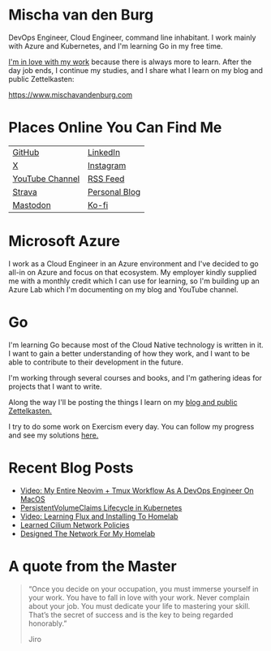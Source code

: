 # Mischa van den Burg

DevOps Engineer, Cloud Engineer, command line inhabitant. I work mainly with Azure and Kubernetes, and I'm learning Go in my free time.

[I'm in love with my work](https://mischavandenburg.com/zet/articles/jiro-sushi/) because there is always more to learn. After the day job ends, I continue my studies, and I share what I learn on my blog and public Zettelkasten:

https://www.mischavandenburg.com

# Places Online You Can Find Me

|  |  |
| --- | --- |
| [GitHub](https://github.com/mischavandenburg/) | [LinkedIn](https://www.linkedin.com/in/mischavandenburg) |
| [X](https://twitter.com/mischa_vdburg) | [Instagram](https://www.instagram.com/mischavandenburg) |
| [YouTube Channel](https://www.youtube.com/channel/UCDAck-gFPTrgTx_qp59-bQA) | [RSS Feed](https://mischavandenburg.com/index.xml) |
| [Strava](https://www.strava.com/athletes/116768345) | [Personal Blog](https://mischavandenburg.blog) |
| [Mastodon](https://toot.community/@mischavandenburg) | [Ko-fi](https://ko-fi.com/mischavandenburg) |


# Microsoft Azure

I work as a Cloud Engineer in an Azure environment and I've decided to go all-in on Azure and focus on that ecosystem. My employer kindly supplied me with a monthly credit which I can use for learning, so I'm building up an Azure Lab which I'm documenting on my blog and YouTube channel.

# Go

I'm learning Go because most of the Cloud Native technology is written in it. I want to gain a better understanding of how they work, and I want to be able to contribute to their development in the future. 

I'm working through several courses and books, and I'm gathering ideas for projects that I want to write.

Along the way I'll be posting the things I learn on my [blog and public Zettelkasten.](https://www.mischavandenburg.com)

I try to do some work on Exercism every day. You can follow my progress and see my solutions [here.](https://exercism.org/profiles/mischavandenburg)

# Recent Blog Posts
<!-- BLOG-POST-LIST:START -->
- [Video: My Entire Neovim + Tmux Workflow As A DevOps Engineer On MacOS](https://mischavandenburg.com/zet/video-tmux-neovim-macos-workflow/)
- [PersistentVolumeClaims Lifecycle in Kubernetes](https://mischavandenburg.com/zet/kubernetes-storage-pvc-pv/)
- [Video: Learning Flux and Installing To Homelab](https://mischavandenburg.com/zet/video-homelab-learning-flux/)
- [Learned Cilium Network Policies](https://mischavandenburg.com/zet/cilium-network-policies/)
- [Designed The Network For My Homelab](https://mischavandenburg.com/zet/homelab-network-design/)
<!-- BLOG-POST-LIST:END -->

# A quote from the Master

> “Once you decide on your occupation, you must immerse yourself in your work. You have to fall in love with your work. Never complain about your job. You must dedicate your life to mastering your skill. That’s the secret of success and is the key to being regarded honorably.”
>
> Jiro
